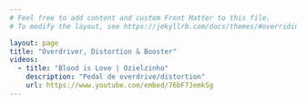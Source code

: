 ```yaml
---
# Feel free to add content and custom Front Matter to this file.
# To modify the layout, see https://jekyllrb.com/docs/themes/#overriding-theme-defaults

layout: page
title: "Overdriver, Distortion & Booster"
videos:
  - title: "Blood is Love | Ozielzinho"
    description: "Pedal de overdrive/distortion"
    url: https://www.youtube.com/embed/76bF7JemkSg
---
```


